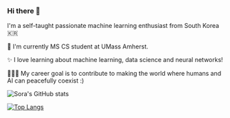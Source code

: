 ### Hi there 👋

<!--
**sora-ryu/sora-ryu** is a ✨ _special_ ✨ repository because its `README.md` (this file) appears on your GitHub profile.

Here are some ideas to get you started:

- 🔭 I’m currently working on ...
- 🌱 I’m currently learning ...
- 👯 I’m looking to collaborate on ...
- 🤔 I’m looking for help with ...
- 💬 Ask me about ...
- 📫 How to reach me: ...
- 😄 Pronouns: ...
- ⚡ Fun fact: ...
-->
I'm a self-taught passionate machine learning enthusiast from South Korea 🇰🇷


🌱 I'm currently MS CS student at UMass Amherst.

✨ I love learning about machine learning, data science and neural networks!

👩🏻‍💻 My career goal is to contribute to making the world where humans and AI can peacefully coexist :)



![Sora's GitHub stats](https://github-readme-stats.vercel.app/api?username=sora-ryu&show_icons=true&theme=highcontrast)

[![Top Langs](https://github-readme-stats.vercel.app/api/top-langs/?username=sora-ryu&layout=compact)](https://github.com/sora-ryu/github-readme-stats)
